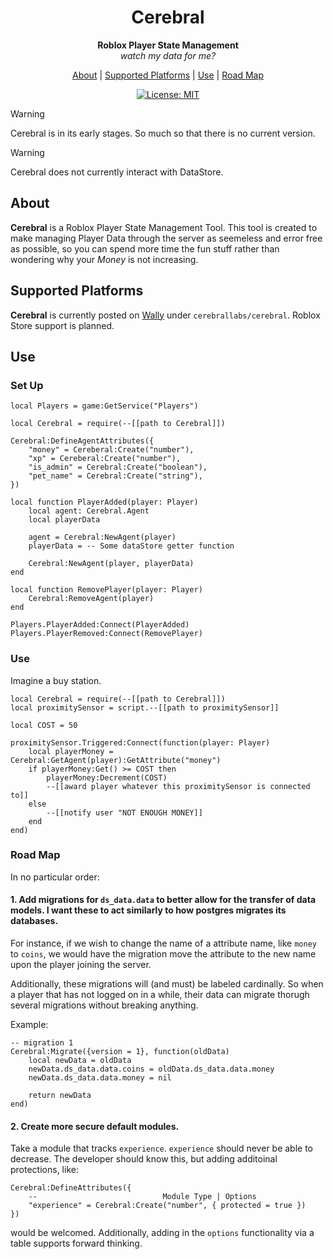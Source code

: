 <div align="center">

# Cerebral
**Roblox Player State Management**\
*watch my data for me?*

[About](#about) |
[Supported Platforms](#supported-platforms) |
[Use](#use) | 
[Road Map](#road-map)

[![License: MIT](https://img.shields.io/badge/License-MIT-yellow.svg)](https://opensource.org/licenses/MIT)

</div>

> [!WARNING]
> Cerebral is in its early stages. So much so that there is no current version.

> [!WARNING]
> Cerebral does not currently interact with DataStore.

## About
**Cerebral** is a Roblox Player State Management Tool. This tool is created to make managing Player Data through the server as seemeless and error free as possible, so you can spend more time the fun stuff rather than wondering why your *Money* is not increasing.

## Supported Platforms
**Cerebral** is currently posted on [Wally](www.wally.run) under `cerebrallabs/cerebral`. Roblox Store support is planned.

## Use
### Set Up
```luau
local Players = game:GetService("Players")

local Cerebral = require(--[[path to Cerebral]])

Cerebral:DefineAgentAttributes({
    "money" = Cereberal:Create("number"),
    "xp" = Cereberal:Create("number"),
    "is_admin" = Cerebral:Create("boolean"),
    "pet_name" = Cerebral:Create("string"),
})

local function PlayerAdded(player: Player)
    local agent: Cerebral.Agent
    local playerData

    agent = Cerebral:NewAgent(player)
    playerData = -- Some dataStore getter function

    Cerebral:NewAgent(player, playerData)
end

local function RemovePlayer(player: Player)
    Cerebral:RemoveAgent(player)
end

Players.PlayerAdded:Connect(PlayerAdded)
Players.PlayerRemoved:Connect(RemovePlayer)
```

### Use
Imagine a buy station.
```luau
local Cerebral = require(--[[path to Cerebral]])
local proximitySensor = script.--[[path to proximitySensor]]

local COST = 50

proximitySensor.Triggered:Connect(function(player: Player)
    local playerMoney = Cerebral:GetAgent(player):GetAttribute("money")
    if playerMoney:Get() >= COST then
        playerMoney:Decrement(COST)
        --[[award player whatever this proximitySensor is connected to]]
    else
        --[[notify user "NOT ENOUGH MONEY]]
    end
end)
```

### Road Map
In no particular order:

#### 1. Add migrations for `ds_data.data` to better allow for the transfer of data models. I want these to act similarly to how postgres migrates its databases. 

For instance, if we wish to change the name of a attribute name, like `money` to `coins`, we would have the migration move the attribute to the new name upon the player joining the server. 

Additionally, these migrations will (and must) be labeled cardinally. So when a player that has not logged on in a while, their data can migrate thorugh several migrations without breaking anything.

Example:
```luau
-- migration 1
Cerebral:Migrate({version = 1}, function(oldData)
    local newData = oldData
    newData.ds_data.data.coins = oldData.ds_data.data.money
    newData.ds_data.data.money = nil

    return newData
end)
```

#### 2. Create more secure default modules.

Take a module that tracks `experience`. `experience` should never be able to decrease. The developer should know this, but adding additoinal protections, like:

```luau
Cerebral:DefineAttributes({ 
    --                            Module Type | Options
    "experience" = Cerebral:Create("number", { protected = true }) 
})
```

would be welcomed. Additionally, adding in the `options` functionality via a table supports forward thinking. 